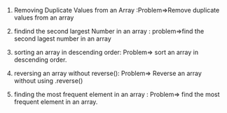 1. Removing Duplicate Values from an Array :Problem=>Remove duplicate values from an array
 
2. findind the second largest Number in an array : problem=>find the second lagest number in an array

3. sorting an array in descending order: Problem=> sort an array in descending order.

4. reversing an array without reverse(): Problem=> Reverse an array without using .reverse()  

5. finding the most frequent element in an array : Problem=> find the most frequent element in an array.